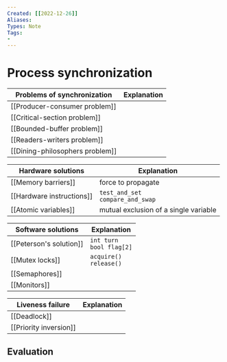 ```yaml
---
Created: [[2022-12-26]]
Aliases: 
Types: Note
Tags: 
- 
---
```

# Process synchronization

| Problems of synchronization     | Explanation |
| ------------------------------- | ----------- |
| [[Producer-consumer problem]]   |             |
| [[Critical-section problem]]    |             |
| [[Bounded-buffer problem]]      |             |
| [[Readers-writers problem]]     |             |
| [[Dining-philosophers problem]] |             |

| Hardware solutions        | Explanation                           |
| ------------------------- | ------------------------------------- |
| [[Memory barriers]]       | force to propagate                    |
| [[Hardware instructions]] | `test_and_set`<br>`compare_and_swap`  |
| [[Atomic variables]]      | mutual exclusion of a single variable |

| Software solutions      | Explanation                  |
| ----------------------- | ---------------------------- |
| [[Peterson's solution]] | `int turn`<br>`bool flag[2]` |
| [[Mutex locks]]         | `acquire()`<br>`release()`   |
| [[Semaphores]]          |                              |
| [[Monitors]]            |                              |

| Liveness failure       | Explanation |
| ---------------------- | ----------- |
| [[Deadlock]]           |             |
| [[Priority inversion]] |             |

## Evaluation

